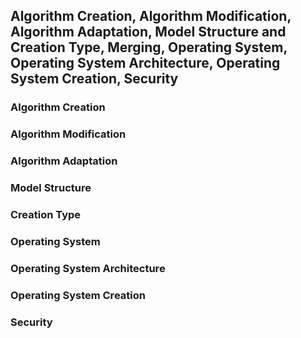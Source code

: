 ## Algorithm Creation, Algorithm Modification, Algorithm Adaptation, Model Structure and Creation Type, Merging, Operating System, Operating System Architecture, Operating System Creation, Security


### Algorithm Creation

### Algorithm Modification

### Algorithm Adaptation

### Model Structure

### Creation Type

### Operating System

### Operating System Architecture

### Operating System Creation

### Security


<!--

**Here are some ideas to get you started:**

🙋‍♀️ A short introduction - what is your organization all about?
🌈 Contribution guidelines - how can the community get involved?
👩‍💻 Useful resources - where can the community find your docs? Is there anything else the community should know?
🍿 Fun facts - what does your team eat for breakfast?
🧙 Remember, you can do mighty things with the power of [Markdown](https://docs.github.com/github/writing-on-github/getting-started-with-writing-and-formatting-on-github/basic-writing-and-formatting-syntax)
-->
